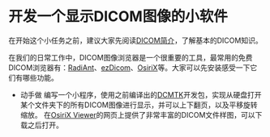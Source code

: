 # 开发一个显示DICOM图像的小软件

在开始这个小任务之前，建议大家先阅读[DICOM简介](../Digital_Imaging_and_Communication_in_Medicine/README.md)，了解基本的DICOM知识。

在我们的日常工作中，DICOM图像浏览器是一个很重要的工具，最常用的免费DICOM浏览器有：[RadiAnt](https://www.radiantviewer.com/)、[ezDicom](https://sourceforge.net/projects/ezdicom/)、[OsiriX](https://www.osirix-viewer.com/osirix/overview/)等。大家可以先安装感受一下它们有哪些功能。

+ 动手做
编写一个小程序，使用之前编译出的[DCMTK](../Third_Party_Library/README.md)开发包，实现从硬盘打开某个文件夹下的所有DICOM图像进行显示，并可以上下翻页，以及平移旋转缩放。
在[OsiriX Viewer](https://www.osirix-viewer.com/resources/dicom-image-library/)的网页上提供了非常丰富的DICOM文件样图，可以下载之后打开。